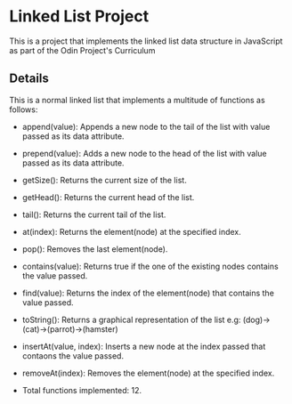# Linked List Project
This is a project that implements the linked list data structure in JavaScript as part of the Odin Project's Curriculum

## Details
This is a normal linked list that implements a multitude of functions as follows: 

* append(value): Appends a new node to the tail of the list with value passed as its data attribute.
* prepend(value): Adds a new node to the head of the list with value passed as its data attribute.
* getSize(): Returns the current size of the list.
* getHead(): Returns the current head of the list.
* tail(): Returns the current tail of the list.
* at(index): Returns the element(node) at the specified index.
* pop(): Removes the last element(node).
* contains(value): Returns true if the one of the existing nodes contains the value passed.
* find(value): Returns the index of the element(node) that contains the value passed.
* toString(): Returns a graphical representation of the list e.g:
(dog)->(cat)->(parrot)->(hamster)
* insertAt(value, index): Inserts a new node at the index passed that contaons the value passed.
* removeAt(index): Removes the element(node) at the specified index.

* Total functions implemented: 12.
